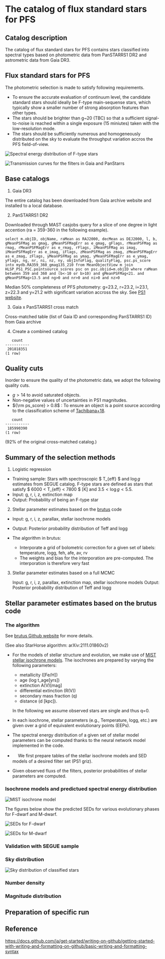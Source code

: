 The catalog of flux standard stars for PFS
==================================================








Catalog description
---------------------------------------------------

The catalog of flux standard stars for PFS contains stars classified into spectral types 
based on photometric data from PanSTARRS1 DR2 and astrometric data from Gaia DR3. 





Flux standard stars for PFS
--------------------------------------------------
The photometric selection is made to satisfy following requirements.
* To ensure the accurate evaluation of continuum level, the candidate standard stars should ideally be F-type main-sequense stars, 
which typically show a smaller number of strong absorption features than other types.
* The stars should be brighter than g~20 (TBC) so that a sufficient signal-to-noise is reached within a single exposure (15 miniutes) 
taken with the low-resolution mode.  
* The stars should be sufficiently numerous and homogeneously distributed on the sky 
to evaluate the throughput variation accros the PFS field-of-view. 


![Spectral energy distribution of F-type stars](../images/Fstarspec.png)

![Transmission curves for the filters in Gaia and PanStarrs](../images/filters.png)



Base catalogs
---------------

1. Gaia DR3

The entire catalog has been downloaded from Gaia archive website and installed to a local database.


2. PanSTARRS1 DR2 

Downloaded through MAST casjobs query for a slice of one degree in light accention (ra = 359-360 in the following example). 


```
select m.objID, objName, raMean as RAJ2000, decMean as DEJ2000, l, b, gMeanPSFMag as gmag, gMeanPSFMagErr as e_gmag, gFlags, rMeanPSFMag as rmag, rMeanPSFMagErr as e_rmag, rFlags, iMeanPSFMag as imag, iMeanPSFMagErr as e_imag, iFlags, zMeanPSFMag as zmag, zMeanPSFMagErr as e_zmag, zFlags, yMeanPSFMag as ymag, yMeanPSFMagErr as e_ymag, yFlags, ng, nr, ni, nz, ny, objInfoFlag, qualityFlag, psc.ps_score into mydb.RA359_360_gmag135_210 from MeanObjectView m join HLSP_PS1_PSC.pointsource_scores psc on psc.objid=m.objID where raMean between 359 and 360 and (b<-10 or b>10) and gMeanPSFMag<21. and gMeanPSFMag>13.5 and ng>0 and nr>0 and ni>0 and nz>0
```


Median 50% completeness of PFS photometry:  g=23.2, r=23.2, i=23.1, z=22.3 and y=21.2 with significant variation accross the sky.
 See [PS1 website](https://outerspace.stsci.edu/display/PANSTARRS/PS1+Photometric+Depth). 




3. Gaia x PanSTARRS1 cross match

Cross-matched table (list of Gaia ID and corresponding PanSTARRS1 ID) from Gaia archive


4. Create a combined catalog


```
   count
-----------
 201818351
(1 row)
```






Quality cuts
-------------------------------------

Inorder to ensure the quality of the photometric data, we adopt the following quality cuts. 

- $g>14$ to avoid saturated objects.
- Non-negative values of uncertainties in PS1 magnitudes.  
- ${\rm ps_score} > 0.8$ : To ensure an object is a point source according to the classification scheme of [Tachibana+18](https://iopscience.iop.org/article/10.1088/1538-3873/aae3d9). 
 


```
   count   
-----------
 185990390
(1 row)

```
(92% of the original cross-matched catalog.)















Summary of the selection methods
-------------------------------------



1. Logistic regression 

* Training sample: Stars with spectroscopic $ T_{eff} $ and $\log g$ estimates from SEGUE catalog. 
  F-type stars are defined as stars that satisfy $ 6000 < T_{eff} < 7800 $ [K] and $3.5<\log g<5.5$. 
* Input: g, r, i, z, extinction map
* Output: Probability of being an F-type star 



2. Stellar parameter estimates based on the [brutus](https://github.com/joshspeagle/brutus) code

 
* Input: g, r, i, z, parallax, stellar isochrone models
* Output: Posterior probability distribution of Teff and logg 


* The algorithm in brutus: 
  
  * Interporate a grid of bolometric correction for a given set of labels: 
      temperature, logg, feh, afe, av, rv
  * The weights and bias for the interporation are pre-computed. The interporation 
     is therefore very fast 

 

3. Stellar parameter estimates based on a full MCMC

    Input: g, r, i, z, parallax, extinction map, stellar isochrone models
    Output: Posterior probability distribution of Teff and logg





Stellar parameter estimates based on the brutus code
--------------------------------------------------


### The algorithm


See [brutus Github website](https://github.com/joshspeagle/brutus) for more details.

(See also StarHorse algorithm: arXiv:2111.01860v2)



 * For the models of stellar structure and evolution, we make use of [MIST stellar isochrone models](https://waps.cfa.harvard.edu/MIST/).
      The isochrones are prepared by varying the following parameters:
   * metallicity ([Fe/H])
   * age (log t_age[yrs])
   * extinction A(V)[mag]
   * differential extinction (R(V))
   * secondary mass fraction (q)
   * distance (d [kpc]). 
     
	In the following we assume observed stars are single and thus q=0.
  
 *    In each isochrone, stellar parameters (e.g., Temperature, logg, etc.) are given over a grid of 
      equivalent evolutionary points (EEPs). 

 *    The spectral energy distribution of a given set of stellar model parameters can be computed thanks to the 
      neural network model implemented in the code.
 
 * 　 We first prepare tables of the stellar isochrone models and SED models of a desired filter set (PS1 griz).  
 
 *    Given observed fluxs of the filters, posterior probabilities of stellar parameters are computed. 




### Isochrone models and predictued spectral energy distribution






![MIST isochrone model](../images/brutus_mist_isochrones.png)



The figures below show the predicted SEDs for various evolutionary phases for F-dwarf and M-dwarf.

![SEDs for F-dwarf](../images/SED_SEGUE_Fdwarf.png)

![SEDs for M-dwarf](../images/SED_SEGUE_Mdwarf.png)




### Validation with SEGUE sample










### Sky distribution 


![Sky distribution of classified stars](../images/healpix_brutus_classifier.png)



### Number density 

### Magnitude distribution 


## Preparation of specific run


Reference
------------------------------

https://docs.github.com/ja/get-started/writing-on-github/getting-started-with-writing-and-formatting-on-github/basic-writing-and-formatting-syntax











